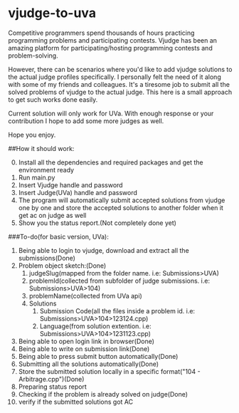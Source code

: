 # vjudge-to-uva

Competitive programmers spend thousands of hours practicing programming problems and participating contests.
Vjudge has been an amazing platform for participating/hosting programming contests and problem-solving.

However, there can be scenarios where you'd like to add vjudge solutions to the actual judge profiles specifically.
I personally felt the need of it along with some of my friends and colleagues.
It's a tiresome job to submit all the solved problems of vjudge to the actual judge. This here is a small approach to get such works done easily.

Current solution will only work for UVa. With enough response or your contribution I hope to add some more judges as well.

Hope you enjoy.

##How it should work:

0. Install all the dependencies and required packages and get the environment ready
1. Run main.py
2. Insert Vjudge handle and password
3. Insert Judge(UVa) handle and password
4. The program will automatically submit accepted solutions from vjudge one by one and store the accepted solutions to another folder when it get ac on judge as well
5. Show you the status report.(Not completely done yet)

###To-do(for basic version, UVa):

1. Being able to login to vjudge, download and extract all the submissions(Done)
2. Problem object sketch:(Done)
    1. judgeSlug(mapped from the folder name. i.e: Submissions>UVA)
    2. problemId(collected from subfolder of judge submissions. i.e: Submissions>UVA>104)
    3. problemName(collected from UVa api)
    4. Solutions
        1. Submission Code(all the files inside a problem id. i.e: Submissions>UVA>104>123124.cpp)
        2. Language(from solution extention. i.e: Submissions>UVA>104>1231123.cpp)
3. Being able to open login link in browser(Done)
4. Being able to write on submission link(Done)
5. Being able to press submit button automatically(Done)
6. Submitting all the solutions automatically(Done)
7. Store the submitted solution locally in a specific format("104 - Arbitrage.cpp")(Done)
8. Preparing status report
9. Checking if the problem is already solved on judge(Done)
10. verify if the submitted solutions got AC
